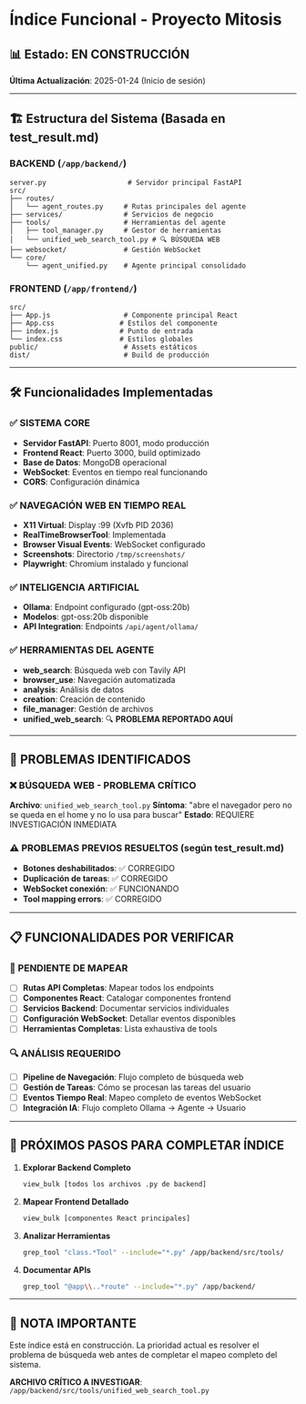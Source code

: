 # Índice Funcional - Proyecto Mitosis

## 📊 Estado: EN CONSTRUCCIÓN
**Última Actualización**: 2025-01-24 (Inicio de sesión)

---

## 🏗️ Estructura del Sistema (Basada en test_result.md)

### BACKEND (`/app/backend/`)
```
server.py                    # Servidor principal FastAPI
src/
├── routes/
│   └── agent_routes.py     # Rutas principales del agente
├── services/               # Servicios de negocio
├── tools/                  # Herramientas del agente
│   ├── tool_manager.py     # Gestor de herramientas
│   └── unified_web_search_tool.py # 🔍 BÚSQUEDA WEB
├── websocket/              # Gestión WebSocket
└── core/
    └── agent_unified.py    # Agente principal consolidado
```

### FRONTEND (`/app/frontend/`)
```
src/
├── App.js                  # Componente principal React
├── App.css                # Estilos del componente
├── index.js               # Punto de entrada
└── index.css              # Estilos globales
public/                     # Assets estáticos
dist/                       # Build de producción
```

---

## 🛠️ Funcionalidades Implementadas

### ✅ SISTEMA CORE
- **Servidor FastAPI**: Puerto 8001, modo producción
- **Frontend React**: Puerto 3000, build optimizado  
- **Base de Datos**: MongoDB operacional
- **WebSocket**: Eventos en tiempo real funcionando
- **CORS**: Configuración dinámica

### ✅ NAVEGACIÓN WEB EN TIEMPO REAL
- **X11 Virtual**: Display :99 (Xvfb PID 2036)
- **RealTimeBrowserTool**: Implementada
- **Browser Visual Events**: WebSocket configurado
- **Screenshots**: Directorio `/tmp/screenshots/`
- **Playwright**: Chromium instalado y funcional

### ✅ INTELIGENCIA ARTIFICIAL  
- **Ollama**: Endpoint configurado (gpt-oss:20b)
- **Modelos**: gpt-oss:20b disponible
- **API Integration**: Endpoints `/api/agent/ollama/`

### ✅ HERRAMIENTAS DEL AGENTE
- **web_search**: Búsqueda web con Tavily API
- **browser_use**: Navegación automatizada  
- **analysis**: Análisis de datos
- **creation**: Creación de contenido
- **file_manager**: Gestión de archivos
- **unified_web_search**: 🔍 **PROBLEMA REPORTADO AQUÍ**

---

## 🔴 PROBLEMAS IDENTIFICADOS

### ❌ BÚSQUEDA WEB - PROBLEMA CRÍTICO
**Archivo**: `unified_web_search_tool.py`
**Síntoma**: "abre el navegador pero no se queda en el home y no lo usa para buscar"
**Estado**: REQUIERE INVESTIGACIÓN INMEDIATA

### ⚠️ PROBLEMAS PREVIOS RESUELTOS (según test_result.md)
- **Botones deshabilitados**: ✅ CORREGIDO
- **Duplicación de tareas**: ✅ CORREGIDO  
- **WebSocket conexión**: ✅ FUNCIONANDO
- **Tool mapping errors**: ✅ CORREGIDO

---

## 📋 FUNCIONALIDADES POR VERIFICAR

### 🔄 PENDIENTE DE MAPEAR
- [ ] **Rutas API Completas**: Mapear todos los endpoints
- [ ] **Componentes React**: Catalogar componentes frontend
- [ ] **Servicios Backend**: Documentar servicios individuales
- [ ] **Configuración WebSocket**: Detallar eventos disponibles
- [ ] **Herramientas Completas**: Lista exhaustiva de tools

### 🔍 ANÁLISIS REQUERIDO
- [ ] **Pipeline de Navegación**: Flujo completo de búsqueda web
- [ ] **Gestión de Tareas**: Cómo se procesan las tareas del usuario
- [ ] **Eventos Tiempo Real**: Mapeo completo de eventos WebSocket
- [ ] **Integración IA**: Flujo completo Ollama → Agente → Usuario

---

## 🎯 PRÓXIMOS PASOS PARA COMPLETAR ÍNDICE

1. **Explorar Backend Completo**
   ```bash
   view_bulk [todos los archivos .py de backend]
   ```

2. **Mapear Frontend Detallado**
   ```bash
   view_bulk [componentes React principales]
   ```

3. **Analizar Herramientas**
   ```bash
   grep_tool "class.*Tool" --include="*.py" /app/backend/src/tools/
   ```

4. **Documentar APIs**
   ```bash
   grep_tool "@app\\..*route" --include="*.py" /app/backend/
   ```

---

## 🚨 NOTA IMPORTANTE
Este índice está en construcción. La prioridad actual es resolver el problema de búsqueda web antes de completar el mapeo completo del sistema.

**ARCHIVO CRÍTICO A INVESTIGAR**: `/app/backend/src/tools/unified_web_search_tool.py`